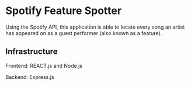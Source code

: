 # Spotify Feature Spotter

Using the Spotify API, this application is able to locate every song an artist has appeared on as a guest performer (also known as a feature).

## Infrastructure

Frontend: REACT.js and Node.js

Backend: Express.js
